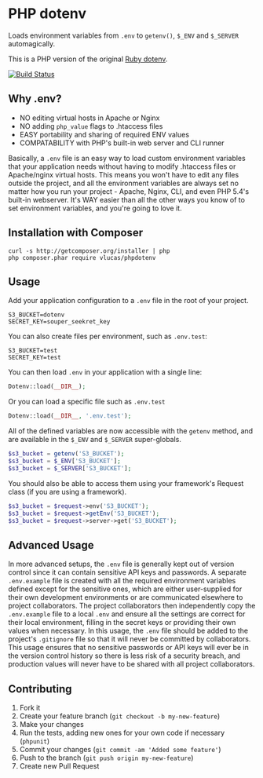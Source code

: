 PHP dotenv
==========

Loads environment variables from `.env` to `getenv()`, `$_ENV` and
`$_SERVER` automagically.

This is a PHP version of the original [Ruby
dotenv](https://github.com/bkeepers/dotenv).

[![Build
Status](https://secure.travis-ci.org/vlucas/phpdotenv.png)](http://travis-ci.org/vlucas/phpdotenv)

Why .env?
---------

* NO editing virtual hosts in Apache or Nginx
* NO adding `php_value` flags to .htaccess files
* EASY portability and sharing of required ENV values
* COMPATABILITY with PHP's built-in web server and CLI runner


Basically, a `.env` file is an easy way to load custom environment
variables that your application needs without having to modify .htaccess
files or Apache/nginx virtual hosts. This means you won't have to edit
any files outside the project, and all the environment variables are
always set no matter how you run your project - Apache, Nginx, CLI, and
even PHP 5.4's built-in webserver. It's WAY easier than all the other
ways you know of to set environment variables, and you're going to love
it.

Installation with Composer
--------------------------

```shell
curl -s http://getcomposer.org/installer | php
php composer.phar require vlucas/phpdotenv
```

Usage
-----
Add your application configuration to a `.env` file in the root of your
project.

```shell
S3_BUCKET=dotenv
SECRET_KEY=souper_seekret_key
```

You can also create files per environment, such as `.env.test`:

```shell
S3_BUCKET=test
SECRET_KEY=test
```

You can then load `.env` in your application with a single line:
```php
Dotenv::load(__DIR__);
```

Or you can load a specific file such as `.env.test`
```php
Dotenv::load(__DIR__, '.env.test');
```

All of the defined variables are now accessible with the `getenv`
method, and are available in the `$_ENV` and `$_SERVER` super-globals.
```php
$s3_bucket = getenv('S3_BUCKET');
$s3_bucket = $_ENV['S3_BUCKET'];
$s3_bucket = $_SERVER['S3_BUCKET'];
```

You should also be able to access them using your framework's Request
class (if you are using a framework).
```php
$s3_bucket = $request->env('S3_BUCKET');
$s3_bucket = $request->getEnv('S3_BUCKET');
$s3_bucket = $request->server->get('S3_BUCKET');
```

Advanced Usage
--------------

In more advanced setups, the `.env` file is generally kept
out of version control since it can contain sensitive API keys and
passwords. A separate `.env.example` file is created with all
the required environment variables defined except for the sensitive
ones, which are either user-supplied for their own development
environments or are communicated elsewhere to project collaborators. The
project collaborators then independently copy the `.env.example` file to
a local `.env` and ensure all the settings are correct for their local
environment, filling in the secret keys or providing their own values when
necessary. In this usage, the `.env` file should be added to the project's
`.gitignore` file so that it will never be committed by collaborators.
This usage ensures that no sensitive passwords or API keys will ever be
in the version control history so there is less risk of a security
breach, and production values will never have to be shared with all
project collaborators.

Contributing
------------

1. Fork it
2. Create your feature branch (`git checkout -b my-new-feature`)
3. Make your changes
4. Run the tests, adding new ones for your own code if necessary (`phpunit`)
5. Commit your changes (`git commit -am 'Added some feature'`)
6. Push to the branch (`git push origin my-new-feature`)
7. Create new Pull Request

